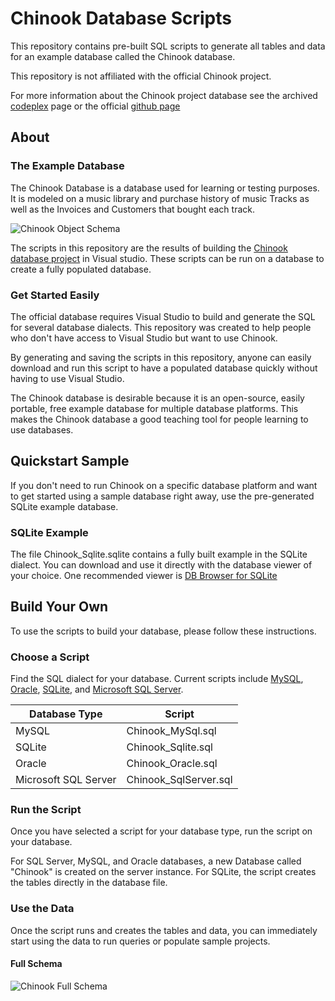 
# Chinook Database Scripts
This repository contains pre-built SQL scripts to generate all tables and data for an example database called the Chinook database.  

This repository is not affiliated with the official Chinook project.  

For more information about the Chinook project database see the archived [codeplex](https://archive.codeplex.com/?p=chinookdatabase) page or the official [github page](https://github.com/lerocha/chinook-database)

## About
### The Example Database
The Chinook Database is a database used for learning or testing purposes.  It is modeled on a music library and purchase history of music Tracks as well as the Invoices and Customers that bought each track.

![Chinook Object Schema](https://i.imgur.com/dQVcUUg.jpg)

The scripts in this repository are the results of building the [Chinook database project](https://github.com/lerocha/chinook-database) in Visual studio.  These scripts can be run on a database to create a fully populated database.

### Get Started Easily
The official database requires Visual Studio to build and generate the SQL for several database dialects.  This repository was created to help people who don't have access to Visual Studio but want to use Chinook.  

By generating and saving the scripts in this repository, anyone can easily download and run this script to have a populated database quickly without having to use Visual Studio.  

The Chinook database is desirable because it is an open-source, easily portable, free example database for multiple database platforms.  This makes the Chinook database a good teaching tool for people learning to use databases.  

## Quickstart Sample
If you don't need to run Chinook on a specific database platform and want to get started using a sample database right away, use the pre-generated SQLite example database.  

### SQLite Example
The file Chinook_Sqlite.sqlite contains a fully built example in the SQLite dialect.  You can download and use it directly with the database viewer of your choice.  One recommended viewer is [DB Browser for SQLite](https://sqlitebrowser.org/)

## Build Your Own
To use the scripts to build your database, please follow these instructions.

### Choose a Script
Find the SQL dialect for your database.  Current scripts include [MySQL](https://www.mysql.com/), [Oracle](https://www.oracle.com/database/), [SQLite](https://www.sqlite.org/index.html), and [Microsoft SQL Server](https://www.microsoft.com/en-us/sql-server/sql-server-editions-express).  

|Database Type|Script|
|--|--|
|MySQL  | Chinook_MySql.sql |
|SQLite  | Chinook_Sqlite.sql |
|Oracle| Chinook_Oracle.sql |
|Microsoft SQL Server| Chinook_SqlServer.sql |

### Run the Script
Once you have selected a script for your database type, run the script on your database.  

For SQL Server, MySQL, and Oracle databases, a new Database called "Chinook" is created on the server instance.  For SQLite, the script creates the tables directly in the database file.  

### Use the Data
Once the script runs and creates the tables and data, you can immediately start using the data to run queries or populate sample projects.

#### Full Schema
![Chinook Full Schema](https://i.imgur.com/ByyOEpk.jpg)
